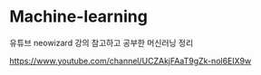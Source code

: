 # Machine-learning

유튜브 neowizard 강의 참고하고 공부한 머신러닝 정리

https://www.youtube.com/channel/UCZAkjFAaT9gZk-nol6EIX9w
